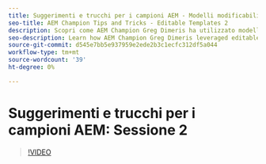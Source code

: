 ```yaml
---
title: Suggerimenti e trucchi per i campioni AEM - Modelli modificabili 2
seo-title: AEM Champion Tips and Tricks - Editable Templates 2
description: Scopri come AEM Champion Greg Dimeris ha utilizzato modelli modificabili in AEM Sites. Rivedi questi suggerimenti rapidi e poi dai loro un tentativo nella tua istanza oggi.
seo-description: Learn how AEM Champion Greg Dimeris leveraged editable templates in AEM Sites. Review these quick tips and then give them a try in your instance today.
source-git-commit: d545e7bb5e937959e2ede2b3c1ecfc312df5a044
workflow-type: tm+mt
source-wordcount: '39'
ht-degree: 0%

---
```



# Suggerimenti e trucchi per i campioni AEM: Sessione 2

>[!VIDEO](https://video.tv.adobe.com/v/3409427)
